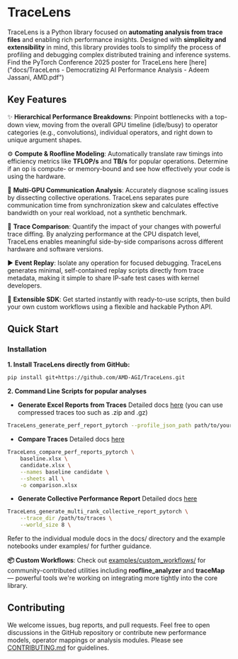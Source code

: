 <!--
Copyright (c) 2024 - 2025 Advanced Micro Devices, Inc. All rights reserved.

See LICENSE for license information.
-->

# TraceLens

TraceLens is a Python library focused on **automating analysis from trace files** and enabling rich performance insights. Designed with **simplicity and extensibility** in mind, this library provides tools to simplify the process of profiling and debugging complex distributed training and inference systems.
Find the PyTorch Conference 2025 poster for TraceLens here [here]("docs/TraceLens - Democratizing AI Performance Analysis - Adeem Jassani, AMD.pdf")
## Key Features

✨ **Hierarchical Performance Breakdowns**: Pinpoint bottlenecks with a top-down view, moving from the overall GPU timeline (idle/busy) to operator categories (e.g., convolutions), individual operators, and right down to unique argument shapes.

⚙️ **Compute & Roofline Modeling**: Automatically translate raw timings into efficiency metrics like **TFLOP/s** and **TB/s** for popular operations. Determine if an op is compute- or memory-bound and see how effectively your code is using the hardware.

🔗 **Multi-GPU Communication Analysis**: Accurately diagnose scaling issues by dissecting collective operations. TraceLens separates pure communication time from synchronization skew and calculates effective bandwidth on your real workload, not a synthetic benchmark.

🔄 **Trace Comparison**: Quantify the impact of your changes with powerful trace diffing. By analyzing performance at the CPU dispatch level, TraceLens enables meaningful side-by-side comparisons across different hardware and software versions.

▶️ **Event Replay**: Isolate any operation for focused debugging. TraceLens generates minimal, self-contained replay scripts directly from trace metadata, making it simple to share IP-safe test cases with kernel developers.

🔧 **Extensible SDK**: Get started instantly with ready-to-use scripts, then build your own custom workflows using a flexible and hackable Python API.

## Quick Start

### Installation

**1. Install TraceLens directly from GitHub:**

```bash
pip install git+https://github.com/AMD-AGI/TraceLens.git
```

**2. Command Line Scripts for popular analyses**

- **Generate Excel Reports from Traces** Detailed docs [here](docs/generate_perf_report.md)
(you can use compressed traces too such as .zip and .gz)

```bash
TraceLens_generate_perf_report_pytorch --profile_json_path path/to/your/trace.json
```

- **Compare Traces** Detailed docs [here](docs/compare_perf_reports_pytorch.md)

```bash
TraceLens_compare_perf_reports_pytorch \
    baseline.xlsx \
    candidate.xlsx \
    --names baseline candidate \
    --sheets all \
    -o comparison.xlsx
```

- **Generate Collective Performance Report** Detailed docs [here](docs/generate_multi_rank_collective_report_pytorch.md)

```bash
TraceLens_generate_multi_rank_collective_report_pytorch \
    --trace_dir /path/to/traces \
    --world_size 8 \
```

Refer to the individual module docs in the docs/ directory and the example notebooks under examples/ for further guidance.

**📦 Custom Workflows**: Check out [examples/custom_workflows/](examples/custom_workflows/) for community-contributed utilities including **roofline_analyzer** and **traceMap** — powerful tools we're working on integrating more tightly into the core library.

## Contributing

We welcome issues, bug reports, and pull requests. Feel free to open discussions in the GitHub repository
or contribute new performance models, operator mappings or analysis modules. Please see [CONTRIBUTING.md](CONTRIBUTING.md) for guidelines.
